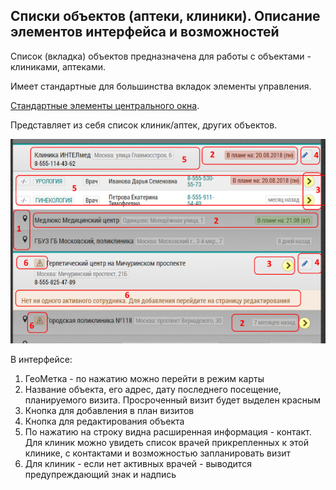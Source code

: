 ## Списки объектов (аптеки, клиники). Описание элементов интерфейса и возможностей

Список (вкладка) объектов предназначена для работы с объектами - клиниками, аптеками.

Имеет стандартные для большинства вкладок элементы управления.

[Стандартные элементы центрального окна](rep-planning-central-block.html).


Представляет из себя список клиник/аптек, других объектов.

![](../images/rep-planning-central-block-objects.png)

В интерфейсе:

  1. ГеоМетка - по нажатию можно перейти в режим карты
  2. Название объекта, его адрес, дату последнего посещение, планируемого визита. Просроченный визит будет выделен красным
  3. Кнопка для добавления в план визитов
  4. Кнопка для редактирования объекта
  5. По нажатию на строку видна расширенная информация - контакт.
  Для клиник можно увидеть список врачей прикрепленных к этой клинике, с контактами 
  и возможностью запланировать визит
  6. Для клиник - если нет активных врачей - выводится предупреждающий знак и надпись
